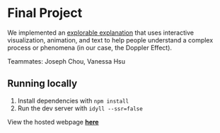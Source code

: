 # Final Project

We implemented an [explorable explanation](https://explorabl.es/) that uses interactive visualization, animation, and text to help people understand a complex process or phenomena (in our case, the Doppler Effect).

Teammates: Joseph Chou, Vanessa Hsu

## Running locally
1. Install dependencies with `npm install`
2. Run the dev server with `idyll --ssr=false`

View the hosted webpage **[here](https://jchou8.github.io/doppler-effect/)**
